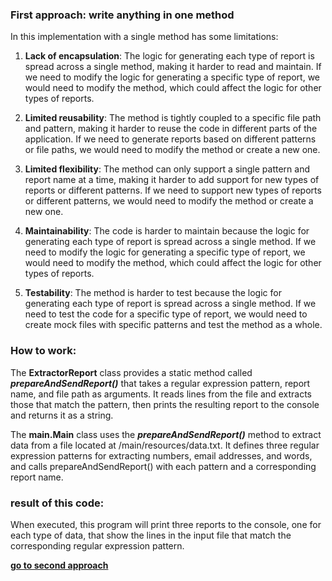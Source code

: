 ### First approach: write anything in one method

In this implementation with a single method has some limitations:

1. **Lack of encapsulation**: The logic for generating each type of report is spread across a single method, making it
   harder to read and maintain. If we need to modify the logic for generating a specific type of report, we would need
   to modify the method, which could affect the logic for other types of reports.

2. **Limited reusability**: The method is tightly coupled to a specific file path and pattern, making it harder to reuse
   the
   code in different parts of the application. If we need to generate reports based on different patterns or file paths,
   we
   would need to modify the method or create a new one.

3. **Limited flexibility**: The method can only support a single pattern and report name at a time, making it harder to
   add
   support for new types of reports or different patterns. If we need to support new types of reports or different
   patterns, we would need to modify the method or create a new one.

4. **Maintainability**: The code is harder to maintain because the logic for generating each type of report is spread
   across a
   single method. If we need to modify the logic for generating a specific type of report, we would need to modify the
   method, which could affect the logic for other types of reports.

5. **Testability**: The method is harder to test because the logic for generating each type of report is spread across a
   single
   method. If we need to test the code for a specific type of report, we would need to create mock files with specific
   patterns and test the method as a whole.

### How to work:

The **ExtractorReport** class provides a static method called ***prepareAndSendReport()*** that takes a regular
expression
pattern, report name, and file path as arguments. It reads lines from the file and extracts those that match the
pattern, then prints the resulting report to the console and returns it as a string.

The **main.Main** class uses the ***prepareAndSendReport()*** method to extract data from a file located at
/main/resources/data.txt.
It defines three regular expression patterns for extracting numbers, email addresses, and words, and calls
prepareAndSendReport() with each pattern and a corresponding report name.

### result of this code:

When executed, this program will print three reports to the console, one for each type of data, that show the lines in
the input file that match the corresponding regular expression pattern.

[**go to second approach**](https://github.com/farzadafi/Design_Pattern/tree/master/Abstract_Class/B_one_method_encapsulation)
